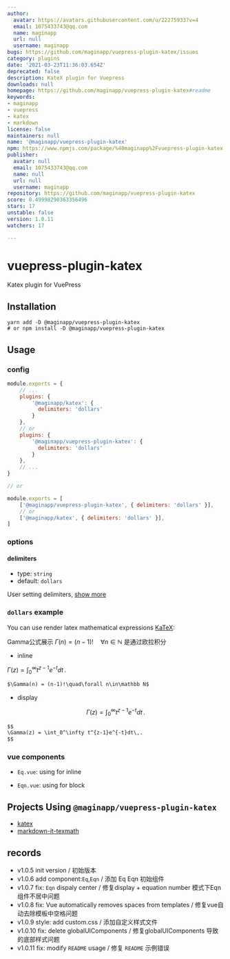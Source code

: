 ```yaml
---
author:
  avatar: https://avatars.githubusercontent.com/u/22275933?v=4
  email: 1075433743@qq.com
  name: maginapp
  url: null
  username: maginapp
bugs: https://github.com/maginapp/vuepress-plugin-katex/issues
category: plugins
date: '2021-03-23T11:36:03.654Z'
deprecated: false
description: KateX plugin for Vuepress
downloads: null
homepage: https://github.com/maginapp/vuepress-plugin-katex#readme
keywords:
- maginapp
- vuepress
- katex
- markdown
license: false
maintainers: null
name: '@maginapp/vuepress-plugin-katex'
npm: https://www.npmjs.com/package/%40maginapp%2Fvuepress-plugin-katex
publisher:
  avatar: null
  email: 1075433743@qq.com
  name: null
  url: null
  username: maginapp
repository: https://github.com/maginapp/vuepress-plugin-katex
score: 0.49998290363356496
stars: 17
unstable: false
version: 1.0.11
watchers: 17

---
```


# vuepress-plugin-katex
Katex plugin for VuePress

## Installation

```shell
yarn add -D @maginapp/vuepress-plugin-katex
# or npm install -D @maginapp/vuepress-plugin-katex
```

## Usage

### config

```js
module.exports = {
    // ...
    plugins: {
        '@maginapp/katex': {
          delimiters: 'dollars'
        }
    },
    // or
    plugins: {
        '@maginapp/vuepress-plugin-katex': {
          delimiters: 'dollars'
        }
    },
    // ...
}

// or

module.exports = [
    ['@maginapp/vuepress-plugin-katex', { delimiters: 'dollars' }],
    // or
    ['@maginapp/katex', { delimiters: 'dollars' }],
]

```

### options

#### delimiters

* type: `string`
* default: `dollars`

User setting delimiters, [show more](https://github.com/goessner/markdown-it-texmath#features)

### `dollars` example

You can use render latex mathematical expressions [KaTeX](https://khan.github.io/KaTeX/):

Gamma公式展示 $\Gamma(n) = (n-1)!\quad\forall n\in\mathbb N$ 是通过欧拉积分

* inline

$\Gamma(z) = \int_0^\infty t^{z-1}e^{-t}dt\,.$

```md
$\Gamma(n) = (n-1)!\quad\forall n\in\mathbb N$
```

* display

$$
\Gamma(z) = \int_0^\infty t^{z-1}e^{-t}dt\,.
$$

```md
$$
\Gamma(z) = \int_0^\infty t^{z-1}e^{-t}dt\,.
$$
```

### vue components

* `Eq.vue`: using for inline

* `Eqn.vue`: using for block

## Projects Using `@maginapp/vuepress-plugin-katex`

* [katex](https://github.com/KaTeX/KaTeX)
* [markdown-it-texmath](https://github.com/goessner/markdown-it-texmath)

## records

* v1.0.5 init version / 初始版本
* v1.0.6 add component:`Eq`,`Eqn` / 添加 Eq Eqn 初始组件
* v1.0.7 fix: `Eqn` dispaly center /  修复display + equation number 模式下Eqn组件不居中问题
* v1.0.8 fix: Vue automatically removes spaces from templates / 修复vue自动去除模板中空格问题
* v1.0.9 style: add custom.css / 添加自定义样式文件
* v1.0.10 fix: delete globalUIComponents / 修复globalUIComponents 导致的底部样式问题
* v1.0.11 fix: modify `README` usage / 修复 `README` 示例错误
